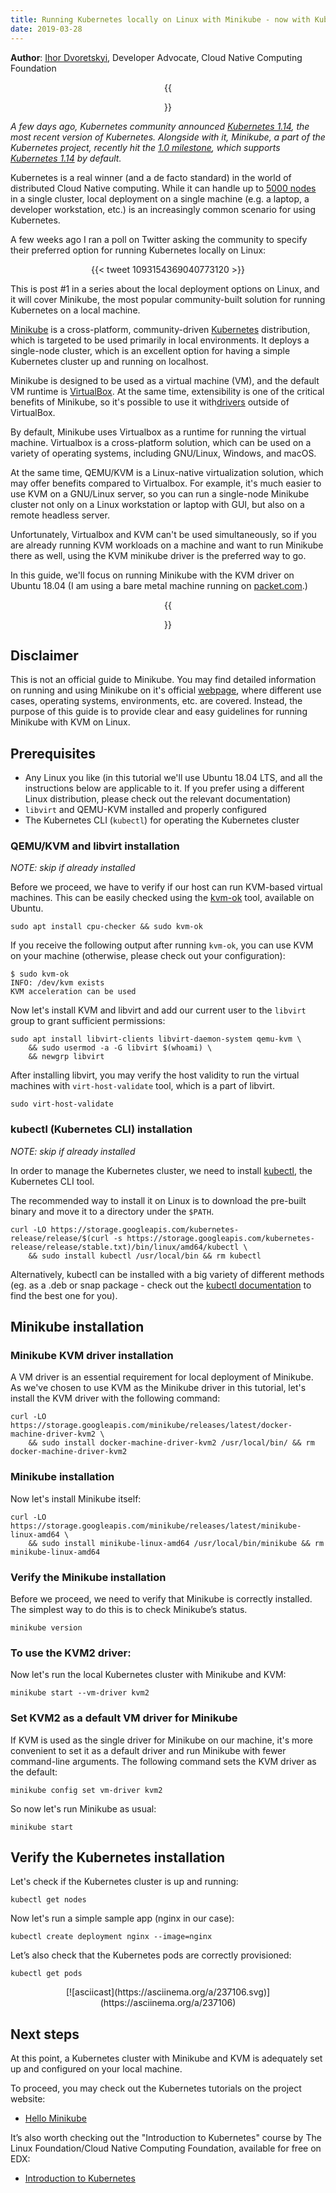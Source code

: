 ```yaml
---                                           
title: Running Kubernetes locally on Linux with Minikube - now with Kubernetes 1.14 support.                                                           
date: 2019-03-28                                  
---
```

**Author**: [Ihor Dvoretskyi](https://twitter.com/idvoretskyi), Developer Advocate, Cloud Native Computing Foundation

<center>{{<figure width="600" src="/images/blog/2019-03-28-running-kubernetes-locally-on-linux-with-minikube/ihor-dvoretskyi-1470985-unsplash.jpg">}}</center>

*A few days ago, Kubernetes community announced [Kubernetes 1.14](https://kubernetes.io/blog/2019/03/25/kubernetes-1-14-release-announcement/), the most recent version of Kubernetes. Alongside with it, Minikube, a part of the Kubernetes project, recently hit the [1.0 milestone](https://github.com/kubernetes/minikube/releases/tag/v1.0.0), which supports [Kubernetes 1.14](https://kubernetes.io/blog/2019/03/25/kubernetes-1-14-release-announcement/) by default.*

Kubernetes is a real winner (and a de facto standard) in the world of distributed Cloud Native computing. While it can handle up to [5000 nodes](https://kubernetes.io/blog/2017/03/scalability-updates-in-kubernetes-1.6) in a single cluster, local deployment on a single machine (e.g. a laptop, a developer workstation, etc.) is an increasingly common scenario for using Kubernetes.

A few weeks ago I ran a poll on Twitter asking the community to specify their preferred option for running Kubernetes locally on Linux:

<center>{{< tweet 1093154369040773120 >}}</center>

This is post #1 in a series about the local deployment options on Linux, and it will cover Minikube, the most popular community-built solution for running Kubernetes on a local machine.

[Minikube](https://github.com/kubernetes/minikube) is a cross-platform, community-driven [Kubernetes](https://kubernetes.io/) distribution, which is targeted to be used primarily in local environments. It deploys a single-node cluster, which is an excellent option for having a simple Kubernetes cluster up and running on localhost.

Minikube is designed to be used as a virtual machine (VM), and the default VM runtime is [VirtualBox](https://www.virtualbox.org/). At the same time, extensibility is one of the critical benefits of Minikube, so it's possible to use it with[drivers](https://github.com/kubernetes/minikube/blob/master/docs/drivers.md) outside of VirtualBox.

By default, Minikube uses Virtualbox as a runtime for running the virtual machine. Virtualbox is a cross-platform solution, which can be used on a variety of operating systems, including GNU/Linux, Windows, and macOS.

At the same time, QEMU/KVM is a Linux-native virtualization solution, which may offer benefits compared to Virtualbox. For example, it's much easier to use KVM on a GNU/Linux server, so you can run a single-node Minikube cluster not only on a Linux workstation or laptop with GUI, but also on a remote headless server.

Unfortunately, Virtualbox and KVM can't be used simultaneously, so if you are already running KVM workloads on a machine and want to run Minikube there as well, using the KVM minikube driver is the preferred way to go.

In this guide, we'll focus on running Minikube with the KVM driver on Ubuntu 18.04 (I am using a bare metal machine running on [packet.com](https://www.packet.com).)

<center>{{<figure width="600" src="/images/blog/2019-03-28-running-kubernetes-locally-on-linux-with-minikube/module_01_cluster.png" caption="Minikube architecture (source: kubernetes.io)">}}</center>

## Disclaimer

This is not an official guide to Minikube. You may find detailed information on running and using Minikube on it's official [webpage](https://github.com/kubernetes/minikube), where different use cases, operating systems, environments, etc. are covered. Instead, the purpose of this guide is to provide clear and easy guidelines for running Minikube with KVM on Linux.

## Prerequisites

-	Any Linux you like (in this tutorial we'll use Ubuntu 18.04 LTS, and all the instructions below are applicable to it. If you prefer using a different Linux distribution, please check out the relevant documentation)
-	`libvirt` and QEMU-KVM installed and properly configured
-	The Kubernetes CLI (`kubectl`) for operating the Kubernetes cluster

### QEMU/KVM and libvirt installation

*NOTE: skip if already installed*

Before we proceed, we have to verify if our host can run KVM-based virtual machines. This can be easily checked using the [kvm-ok](https://manpages.ubuntu.com/manpages/bionic/man1/kvm-ok.1.html) tool, available on Ubuntu.

```shell
sudo apt install cpu-checker && sudo kvm-ok
```
If you receive the following output after running `kvm-ok`, you can use KVM on your machine (otherwise, please check out your configuration):

```shell
$ sudo kvm-ok
INFO: /dev/kvm exists
KVM acceleration can be used
```

Now let's install KVM and libvirt and add our current user to the `libvirt` group to grant sufficient permissions:

```shell
sudo apt install libvirt-clients libvirt-daemon-system qemu-kvm \
    && sudo usermod -a -G libvirt $(whoami) \
    && newgrp libvirt
```

After installing libvirt, you may verify the host validity to run the virtual machines with `virt-host-validate` tool, which is a part of libvirt.

```shell
sudo virt-host-validate
```

### kubectl (Kubernetes CLI) installation

*NOTE: skip if already installed*

In order to manage the Kubernetes cluster, we need to install [kubectl](https://kubernetes.io/docs/reference/kubectl/overview/), the Kubernetes CLI tool.

The recommended way to install it on Linux is to download the pre-built binary and move it to a directory under the `$PATH`.

```shell
curl -LO https://storage.googleapis.com/kubernetes-release/release/$(curl -s https://storage.googleapis.com/kubernetes-release/release/stable.txt)/bin/linux/amd64/kubectl \
    && sudo install kubectl /usr/local/bin && rm kubectl
```

Alternatively, kubectl can be installed with a big variety of different methods (eg. as a .deb or snap package - check out the [kubectl documentation](https://kubernetes.io/docs/tasks/tools/install-kubectl/) to find the best one for you).

## Minikube installation


### Minikube KVM driver installation

A VM driver is an essential requirement for local deployment of Minikube. As we've chosen to use KVM as the Minikube driver in this tutorial, let's install the KVM driver with the following command:

```shell
curl -LO https://storage.googleapis.com/minikube/releases/latest/docker-machine-driver-kvm2 \
    && sudo install docker-machine-driver-kvm2 /usr/local/bin/ && rm docker-machine-driver-kvm2
```

### Minikube installation

Now let's install Minikube itself:

```shell
curl -LO https://storage.googleapis.com/minikube/releases/latest/minikube-linux-amd64 \
    && sudo install minikube-linux-amd64 /usr/local/bin/minikube && rm minikube-linux-amd64
```

### Verify the Minikube installation

Before we proceed, we need to verify that Minikube is correctly installed. The simplest way to do this is to check Minikube’s status.

```shell
minikube version
```

### To use the KVM2 driver:

Now let's run the local Kubernetes cluster with Minikube and KVM:

```shell
minikube start --vm-driver kvm2
```

### Set KVM2 as a default VM driver for Minikube

If KVM is used as the single driver for Minikube on our machine, it's more convenient to set it as a default driver and run Minikube with fewer command-line arguments. The following command sets the KVM driver as the default:

```shell
minikube config set vm-driver kvm2
```

So now let's run Minikube as usual:

```shell
minikube start
```

## Verify the Kubernetes installation

Let's check if the Kubernetes cluster is up and running:

```shell
kubectl get nodes
```

Now let's run a simple sample app (nginx in our case):

```shell
kubectl create deployment nginx --image=nginx
```

Let’s also check that the Kubernetes pods are correctly provisioned:

```shell
kubectl get pods
```

<center>[![asciicast](https://asciinema.org/a/237106.svg)](https://asciinema.org/a/237106)</center>

## Next steps

At this point,  a Kubernetes cluster with Minikube and KVM is adequately set up and configured on your local machine.

To proceed, you may check out the Kubernetes tutorials on the project website:

-	[Hello Minikube](https://kubernetes.io/docs/tutorials/hello-minikube/)

It’s also worth checking out the "Introduction to Kubernetes" course by The Linux Foundation/Cloud Native Computing Foundation, available for free on EDX:

-	[Introduction to Kubernetes](https://www.edx.org/course/introduction-to-kubernetes#)
